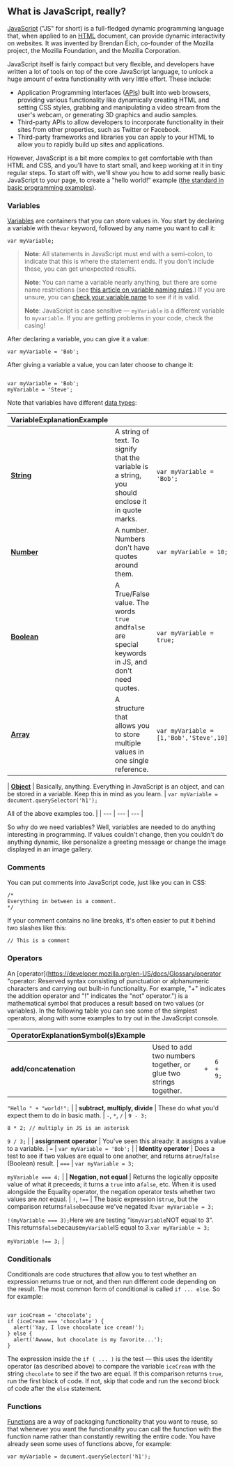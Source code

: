 ## **What is JavaScript, really?**

[JavaScript](https://developer.mozilla.org/en-US/docs/Glossary/JavaScript "JavaScript: JavaScript (JS) is a programming language mostly used client-side to dynamically script webpages, but often also server-side.") \("JS" for short\) is a full-fledged dynamic programming language that, when applied to an [HTML](https://developer.mozilla.org/en-US/docs/Glossary/HTML "HTML: HTML (HyperText Markup Language) is a descriptive language that specifies webpage structure.") document, can provide dynamic interactivity on websites. It was invented by Brendan Eich, co-founder of the Mozilla project, the Mozilla Foundation, and the Mozilla Corporation.

JavaScript itself is fairly compact but very flexible, and developers have written a lot of tools on top of the core JavaScript language, to unlock a huge amount of extra functionality with very little effort. These include:

* Application Programming Interfaces \([APIs](https://developer.mozilla.org/en-US/docs/Glossary/API "APIs: An API (Application Programming Interface) is a set of features and rules allowing interaction between the software providing the API and other software components. In Web development, API commonly means a set of standard methods, properties, events, and URLs for interacting with Web content.")\) built into web browsers, providing various functionality like dynamically creating HTML and setting CSS styles, grabbing and manipulating a video stream from the user's webcam, or generating 3D graphics and audio samples.
* Third-party APIs to allow developers to incorporate functionality in their sites from other properties, such as Twitter or Facebook.
* Third-party frameworks and libraries you can apply to your HTML to allow you to rapidly build up sites and applications.

However, JavaScript is a bit more complex to get comfortable with than HTML and CSS, and you'll have to start small, and keep working at it in tiny regular steps. To start off with, we'll show you how to add some really basic JavaScript to your page, to create a "hello world!" example \([the standard in basic programming examples](https://en.wikipedia.org/wiki/%22Hello,_World!%22_program)\).

### Variables

[Variables](https://developer.mozilla.org/en-US/docs/Glossary/Variable "Variables: A variable is a named location for storing a value. That way an unpredictable value can be accessed through a predetermined name.") are containers that you can store values in. You start by declaring a variable with the`var` keyword, followed by any name you want to call it:

```
var myVariable;
```

> **Note**: All statements in JavaScript must end with a semi-colon, to indicate that this is where the statement ends. If you don't include these, you can get unexpected results.
> 
> **Note**: You can name a variable nearly anything, but there are some name restrictions \(see [this article on variable naming rules](http://www.codelifter.com/main/tips/tip_020.shtml).\) If you are unsure, you can [check your variable name](https://mothereff.in/js-variables) to see if it is valid.
> 
> **Note**: JavaScript is case sensitive — `myVariable` is a different variable to `myvariable`. If you are getting problems in your code, check the casing!

After declaring a variable, you can give it a value:

`var myVariable = 'Bob';`

After giving a variable a value, you can later choose to change it:

```

var myVariable = 'Bob';
myVariable = 'Steve';
```

Note that variables have different [data types](https://developer.mozilla.org/en-US/docs/Web/JavaScript/Data_structures):

| **VariableExplanationExample** |  |  |
| --- | --- | --- |
| **[String](https://developer.mozilla.org/en-US/docs/Glossary/String "String: In any computer programming language, a string is a sequence of characters used to represent text.")** | A string of text. To signify that the variable is a string, you should enclose it in quote marks. | `var myVariable = 'Bob';` |
| **[Number](https://developer.mozilla.org/en-US/docs/Glossary/Number "Number: In JavaScript, Number is a numeric data type in the double-precision 64-bit floating point format (IEEE 754). In other programming languages different numeric types can exist, for examples: Integers, Floats, Doubles, or Bignums.")** | A number. Numbers don't have quotes around them. | `var myVariable = 10;` |
| **[Boolean](https://developer.mozilla.org/en-US/docs/Glossary/Boolean "Boolean: In computer science, a boolean is a logical data type that can have only the values true or false.")** | A True\/False value. The words `true` and`false` are special keywords in JS, and don't need quotes. | `var myVariable = true;` |
| **[Array](https://developer.mozilla.org/en-US/docs/Glossary/Array "Array: An array is an ordered collection of data (either primitive or object). Based on its place in the array, each data item has a numeric index through which you can access the corresponding value. In JavaScript, arrays are also objects that can be manipulated with various methods.")** | A structure that allows you to store multiple values in one single reference. | `var myVariable = [1,'Bob','Steve',10];` |

\| [**Object**](https://developer.mozilla.org/en-US/docs/Glossary/Object "Object: Object refers to a data structure containing data and instructions for working with the data. Objects sometimes refer to real-world things, for example a car or map object in a racing game. JavaScript, Java, C++, Python, and Ruby are examples of object-oriented programming languages.") \| Basically, anything. Everything in JavaScript is an object, and can be stored in a variable. Keep this in mind as you learn. \| `var myVariable = document.querySelector('h1');`

All of the above examples too. \|
\| --- \| --- \| --- \|

So why do we need variables? Well, variables are needed to do anything interesting in programming. If values couldn't change, then you couldn't do anything dynamic, like personalize a greeting message or change the image displayed in an image gallery.

### Comments

You can put comments into JavaScript code, just like you can in CSS:

```
/*
Everything in between is a comment.
*/
```

If your comment contains no line breaks, it's often easier to put it behind two slashes like this:

```
// This is a comment
```

### Operators

An [operator](https://developer.mozilla.org/en-US/docs/Glossary/operator "operator: Reserved syntax consisting of punctuation or alphanumeric characters and carrying out built-in functionality.  For example, "+" indicates the addition operator and "!" indicates the "not" operator.") is a mathematical symbol that produces a result based on two values \(or variables\). In the following table you can see some of the simplest operators, along with some examples to try out in the JavaScript console.

| **OperatorExplanationSymbol\(s\)Example** |  |  |  |
| --- | --- | --- | --- |
| **add\/concatenation** | Used to add two numbers together, or glue two strings together. | `+` | `6 + 9;` |

`"Hello " + "world!";` \|
\| **subtract, multiply, divide** \| These do what you'd expect them to do in basic math. \| `-`, `*`, `/` \| `9 - 3;`

`8 * 2; // multiply in JS is an asterisk`

`9 / 3;` \|
\| **assignment operator** \| You've seen this already: it assigns a value to a variable. \| `=` \| `var myVariable = 'Bob';` \|
\| **Identity operator** \| Does a test to see if two values are equal to one another, and returns a`true`\/`false` \(Boolean\) result. \| `===` \| `var myVariable = 3;`

`myVariable === 4;` \|
\| **Negation, not equal** \| Returns the logically opposite value of what it preceeds; it turns a `true` into a`false`, etc. When it is used alongside the Equality operator, the negation operator tests whether two values are _not_ equal. \| `!`, `!==` \| The basic expression is`true`, but the comparison returns`false`because we've negated it:`var myVariable = 3;`

`!(myVariable === 3);`Here we are testing "is`myVariable`NOT equal to 3". This returns`false`because`myVariable`IS equal to 3.`var myVariable = 3;`

`myVariable !== 3;` \|

### Conditionals

Conditionals are code structures that allow you to test whether an expression returns true or not, and then run different code depending on the result. The most common form of conditional is called `if ... else`. So for example:

```

var iceCream = 'chocolate';
if (iceCream === 'chocolate') {
  alert('Yay, I love chocolate ice cream!');    
} else {
  alert('Awwww, but chocolate is my favorite...');    
}
```

The expression inside the `if ( ... )` is the test — this uses the identity operator \(as described above\) to compare the variable `iceCream` with the string `chocolate` to see if the two are equal. If this comparison returns `true`, run the first block of code. If not, skip that code and run the second block of code after the `else` statement.



### Functions

[Functions](https://developer.mozilla.org/en-US/docs/Glossary/Function "Functions: A function is a code snippet that can be called by other code or by itself, or a variable that refers to the function. When a function is called, arguments are passed to the function as input, and the function can optionally return an output. A function in JavaScript is also an object.") are a way of packaging functionality that you want to reuse, so that whenever you want the functionality you can call the function with the function name rather than constantly rewriting the entire code. You have already seen some uses of functions above, for example:

```
var myVariable = document.querySelector('h1');
```

